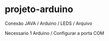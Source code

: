 # projeto-arduino
Conexão JAVA / Arduino / LEDS / Arquivo

Necessario 1 Arduino / Configurar a porta COM
